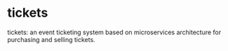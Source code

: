 # tickets
tickets: an event ticketing system based on microservices architecture for purchasing and selling tickets.
